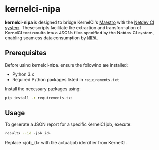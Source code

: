 # kernelci-nipa

**kernelci-nipa** is designed to bridge KernelCI's [Maestro](https://github.com/kernelci/kernelci-pipeline) with the [Netdev CI system](https://github.com/linux-netdev/nipa/wiki/Netdev-CI-system). These scripts facilitate the extraction and transformation of KernelCI test results into a JSONs files specified by the Netdev CI system, enabling seamless data consumption by [NIPA](https://github.com/linux-netdev/nipa).


## Prerequisites

Before using kernelci-nipa, ensure the following are installed:

- Python 3.x
- Required Python packages listed in `requirements.txt`

Install the necessary packages using:

```bash
pip install -r requirements.txt
```

## Usage

To generate a JSON report for a specific KernelCI job, execute:

```bash
results --id <job_id>
```

Replace <job_id> with the actual job identifier from KernelCI.